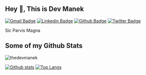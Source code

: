 ## Hey 👋, This is Dev Manek
[![Gmail Badge](https://img.shields.io/badge/-manekdev5@gmail.com-c14438?style=flat&logo=Gmail&logoColor=white&link=mailto:manekdev@outlook.com)](mailto:manekdev@outlook.com) 
[![Linkedin Badge](https://img.shields.io/badge/-thedevmanek-0072b1?style=flat&logo=Linkedin&logoColor=white&link=https://www.linkedin.com/in/thedevmanek/)](https://www.linkedin.com/in/thedevmanek/) [![Github Badge](https://img.shields.io/badge/-thedevmanek-grey?style=flat&logo=github&logoColor=white&link=https://github.com/thedevmanek/)](https://www.github.com/thedevmanek/) [![Twitter Badge](https://img.shields.io/badge/-thedevmanek-00acee?style=flat&logo=twitter&logoColor=white&link=https://twitter.com/thedevmanek/)](https://www.twitter.com/thedevmanek/) <p align='left'>Sic Parvis Magna </p>
## Some of my Github Stats
<p align=left> <img src=https://komarev.com/ghpvc/?username=thedevmanek alt=thedevmanek /> </p>

[![Github stats](https://github-readme-stats.vercel.app/api?username=thedevmanek&show_icons=true&include_all_commits=true)](https://github.com/thedevmanek/github-readme-stats)
[![Top Langs](https://github-readme-stats.vercel.app/api/top-langs/?username=thedevmanek&layout=compact)](https://github.com/thedevmanek/github-readme-stats)
